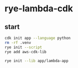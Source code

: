 # rye-lambda-cdk

## start
```sh
cdk init app --language python
rm -rf .venv
rye init --script
rye add aws-cdk-lib

rye init --lib app/lambda-app
```
